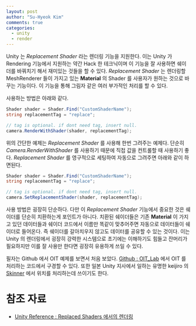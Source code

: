 ```yaml
---
layout: post
author: "Su-Hyeok Kim"
comments: true
categories:
  - unity
  - render
---
```


Unity 는 _Replacement Shader_ 라는 렌더링 기능을 지원한다. 이는 Unity 가 Rendering 기능에서 지원하는 약간 Hack 한 테크닉이며 이 기능을 잘 사용하면 쉐이더를 바꿔치기 해서 재미있는 것들을 할 수 있다. _Replacement Shader_ 는 렌더링할 MeshRenderer 들이 가지고 있는 __Material__ 의 Shader 를 사용자가 원하는 것으로 바꾸는 기능이다. 이 기능을 통해 그림자 같은 여러 부가적인 처리를 할 수 있다.

사용하는 방법은 아래와 같다.

```C#
Shader shader = Shader.Find("CustomShaderName");
string replacementTag = "replace";

// tag is optional. if dont need tag, insert null.
camera.RenderWithShader(shader, replacementTag);
```

위의 간단한 예제는 _Replacement Shader_ 를 사용해 한번 그려주는 예제다. 단순히 _Camera.RenderWithShader_ 를 사용하기 때문에 직접 값을 컨트롤할 때 사용하기 좋다. _Replacement Shader_ 를 영구적으로 세팅하여 자동으로 그려주면 아래와 같이 하면된다.

```C#
Shader shader = Shader.Find("CustomShaderName");
string replacementTag = "replace";

// tag is optional. if dont need tag, insert null.
camera.SetReplacementShader(shader, replacementTag);
```

사용 방법은 굉장히 단순하다. 다만 이 _Replacement Shader_ 기능에서 중요한 것은 쉐이더를 단순히 치환하는게 포인트가 아니다. 치환된 쉐이더들은 기존 __Material__ 이 가지고 있던 데이터들과 쉐이더 코드에서 이름만 똑같이 맞추어주면 자동으로 데이터들이 쉐이더로 들어온다. 즉 쉐이더를 갈아치우지 않고도 데이터를 공유할 수 있는 것이다. 이는 Unity 의 렌더링에서 굉장히 강력한 시스템으로 초기에는 이해하기도 힘들고 잔머리가 필요하지만 이를 잘 사용만 한다면 굉장히 유용하게 쓰일 수 있다.

필자는 Github 에서 OIT 예제를 보면서 처음 보았다. [Github : OIT_Lab](https://github.com/candycat1992/OIT_Lab) 에서 OIT 를 처리하는 코드에서 구경할 수 있다. 또한 일본 Unity 지사에서 일하는 유명한 keijiro 의 [Skinner](https://github.com/keijiro/Skinner) 에서 위치를 처리하는데 쓰이기도 한다.

# 참조 자료

 - [Unity Reference : Replaced Shaders 에서의 렌더링](https://docs.unity3d.com/kr/current/Manual/SL-ShaderReplacement.html)
